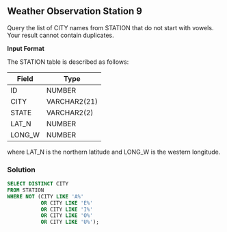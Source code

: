 ## Weather Observation Station 9

Query the list of CITY names from STATION that do not start with vowels. Your result cannot contain duplicates.

**Input Format**

The STATION table is described as follows:

<table><thead>
  <tr>
    <th>Field</th>
    <th>Type</th>
  </tr></thead>
<tbody>
  <tr>
    <td>ID</td>
    <td>NUMBER</td>
  </tr>
  <tr>
    <td>CITY</td>
    <td>VARCHAR2(21)</td>
  </tr>
  <tr>
    <td>STATE</td>
    <td>VARCHAR2(2)</td>
  </tr>
  <tr>
    <td>LAT_N</td>
    <td>NUMBER</td>
  </tr>
  <tr>
    <td>LONG_W</td>
    <td>NUMBER</td>
  </tr>
</tbody>
</table>

where LAT_N is the northern latitude and LONG_W is the western longitude.

### Solution

```sql
SELECT DISTINCT CITY
FROM STATION
WHERE NOT (CITY LIKE 'A%' 
           OR CITY LIKE 'E%' 
           OR CITY LIKE 'I%' 
           OR CITY LIKE 'O%' 
           OR CITY LIKE 'U%');
```